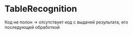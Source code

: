 # TableRecognition
Код не полон -> отсутствует код с выдачей результата, его последующей обработкой
